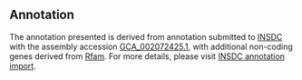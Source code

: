 

Annotation
----------

The annotation presented is derived from annotation submitted to
[INSDC](http://www.insdc.org) with the assembly accession
[GCA\_002072425.1](http://www.ebi.ac.uk/ena/data/view/GCA_002072425.1),
with additional non-coding genes derived from
[Rfam](http://rfam.xfam.org/). For more details, please visit [INSDC
annotation
import](http://ensemblgenomes.org/info/data/insdc_annotation).
